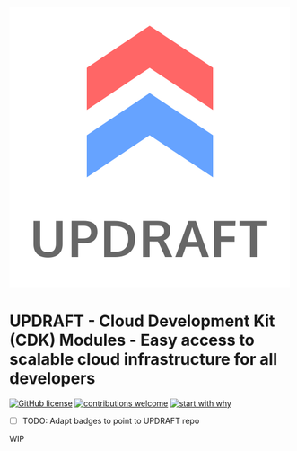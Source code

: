 
![Updraft Logo](/design/updraft-logo-text-color.svg)
# UPDRAFT - Cloud Development Kit (CDK) Modules - Easy access to scalable cloud infrastructure for all developers
[![GitHub license](https://img.shields.io/github/license/Naereen/StrapDown.js.svg)](https://github.com/Naereen/StrapDown.js/blob/master/LICENSE)
[![contributions welcome](https://img.shields.io/badge/contributions-welcome-brightgreen.svg?style=flat)](https://github.com/dwyl/esta/issues) [![start with why](https://img.shields.io/badge/start%20with-why%3F-brightgreen.svg?style=flat)](http://www.ted.com/talks/simon_sinek_how_great_leaders_inspire_action)

- [ ] TODO: Adapt badges to point to UPDRAFT repo

WIP
